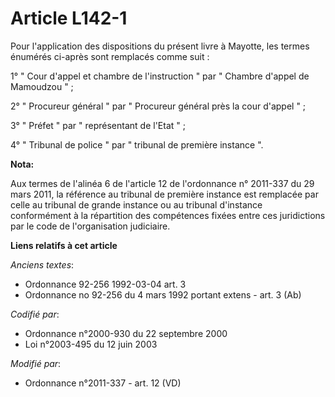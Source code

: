 # Article L142-1

Pour l'application des dispositions du présent livre à Mayotte, les termes énumérés ci-après sont remplacés comme suit : 

1° " Cour d'appel et chambre de l'instruction " par "    Chambre d'appel de Mamoudzou " ; 

2° " Procureur général " par " Procureur général près la cour d'appel " ; 

3° " Préfet " par " représentant de l'Etat " ; 

4° " Tribunal de police " par " tribunal de première instance ".

**Nota:**

Aux termes de l'alinéa 6 de l'article 12 de l'ordonnance n° 2011-337 du 29 mars 2011, la référence au tribunal de première
instance est remplacée par celle au tribunal de grande instance ou au tribunal d'instance conformément à la répartition des
compétences fixées entre ces juridictions par le code de l'organisation judiciaire.

**Liens relatifs à cet article**

_Anciens textes_:

  - Ordonnance 92-256 1992-03-04 art. 3
  - Ordonnance no 92-256 du 4 mars 1992 portant extens - art. 3 (Ab)

_Codifié par_:

  - Ordonnance n°2000-930 du 22 septembre 2000
  - Loi n°2003-495 du 12 juin 2003

_Modifié par_:

  - Ordonnance n°2011-337 - art. 12 (VD)
